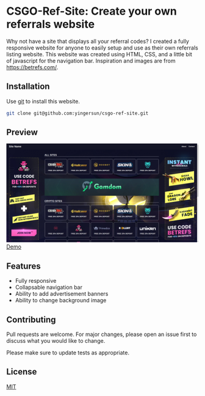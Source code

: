# CSGO-Ref-Site: Create your own referrals website


Why not have a site that displays all your referral codes? I created a fully responsive website for anyone to easily setup and use as their own referrals listing website. This website was created using HTML, CSS, and a little bit of javascript for the navigation bar. Inspiration and images are from https://betrefs.com/.


## Installation

Use [git](https://git-scm.com/) to install this website.

```bash
git clone git@github.com:yingersun/csgo-ref-site.git
```

## Preview
![Site Preview](images/site-preview.png)
[Demo](https://yingersun.github.io/csgo-ref-site/)


## Features
* Fully responsive
* Collapsable navigation bar
* Ability to add advertisement banners
* Ability to change background image


## Contributing
Pull requests are welcome. For major changes, please open an issue first to discuss what you would like to change.

Please make sure to update tests as appropriate.

## License
[MIT](https://choosealicense.com/licenses/mit/)

